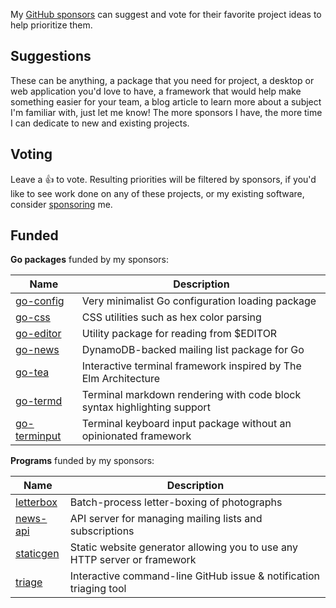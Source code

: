 
My [GitHub sponsors](https://github.com/sponsors/tj) can suggest and vote for their favorite project ideas to help prioritize them.

## Suggestions

These can be anything, a package that you need for project, a desktop or web application you'd love to have, a framework that would help make something easier for your team, a blog article to learn more about a subject I'm familiar with, just let me know! The more sponsors I have, the more time I can dedicate to new and existing projects.

## Voting

Leave a :thumbsup: to vote. Resulting priorities will be filtered by sponsors, if you'd like to see work done on any of these projects, or my existing software, consider [sponsoring](https://github.com/sponsors/tj) me.

## Funded

__Go packages__ funded by my sponsors:

| Name | Description |
|---------|-------------|
| [go-config](https://github.com/tj/go-config) | Very minimalist Go configuration loading package 
| [go-css](https://github.com/tj/go-css) | CSS utilities such as hex color parsing |
| [go-editor](https://github.com/tj/go-editor) | Utility package for reading from $EDITOR |
| [go-news](https://github.com/tj/go-news) | DynamoDB-backed mailing list package for Go |
| [go-tea](https://github.com/tj/go-tea) | Interactive terminal framework inspired by The Elm Architecture
| [go-termd](https://github.com/tj/go-termd) | Terminal markdown rendering with code block syntax highlighting support |
| [go-terminput](https://github.com/tj/go-terminput) | Terminal keyboard input package without an  opinionated framework |

__Programs__ funded by my sponsors:

| Name | Description |
|---------|-------------|
| [letterbox](https://github.com/tj/letterbox) | Batch-process letter-boxing of photographs |
| [news-api](https://github.com/tj/news-api) | API server for managing mailing lists and subscriptions |
| [staticgen](https://github.com/tj/staticgen) | Static website generator allowing you to use any HTTP server or framework |
| [triage](https://github.com/tj/triage) | Interactive command-line GitHub issue & notification triaging tool |